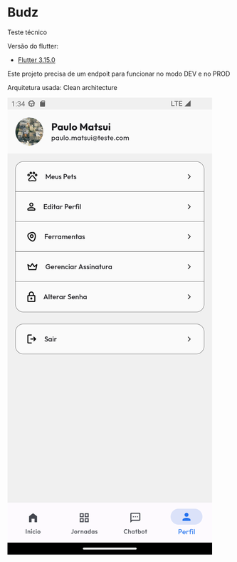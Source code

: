 # Budz
Teste técnico

Versão do flutter:
- [Flutter 3.15.0](https://docs.flutter.dev/release/archive?tab=windows)

Este projeto precisa de um endpoit para funcionar no modo DEV e no PROD

Arquitetura usada: Clean architecture

![alt text](https://github.com/Matsui01/Budz/blob/main/screenshots/Screenshot_1695864868.png?raw=true)